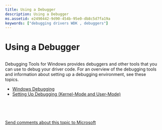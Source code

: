 ```yaml
---
title: Using a Debugger
description: Using a Debugger
ms.assetid: e2490442-9d90-454b-95e0-db8c5d7fa19a
keywords: ["debugging drivers WDK , debuggers"]
---
```


# Using a Debugger


## <span id="ddk_using_a_debugger_tools"></span><span id="DDK_USING_A_DEBUGGER_TOOLS"></span>


Debugging Tools for Windows provides debuggers and other tools that you can use to debug your driver code. For an overview of the debugging tools and information about setting up a debugging environment, see these topics.

-   [Windows Debugging](https://msdn.microsoft.com/library/windows/hardware/ff551063)
-   [Setting Up Debugging (Kernel-Mode and User-Mode)](https://msdn.microsoft.com/library/windows/hardware/hh450944)

 

 

[Send comments about this topic to Microsoft](mailto:wsddocfb@microsoft.com?subject=Documentation%20feedback%20[devtest\devtest]:%20Using%20a%20Debugger%20%20RELEASE:%20%2811/17/2016%29&body=%0A%0APRIVACY%20STATEMENT%0A%0AWe%20use%20your%20feedback%20to%20improve%20the%20documentation.%20We%20don't%20use%20your%20email%20address%20for%20any%20other%20purpose,%20and%20we'll%20remove%20your%20email%20address%20from%20our%20system%20after%20the%20issue%20that%20you're%20reporting%20is%20fixed.%20While%20we're%20working%20to%20fix%20this%20issue,%20we%20might%20send%20you%20an%20email%20message%20to%20ask%20for%20more%20info.%20Later,%20we%20might%20also%20send%20you%20an%20email%20message%20to%20let%20you%20know%20that%20we've%20addressed%20your%20feedback.%0A%0AFor%20more%20info%20about%20Microsoft's%20privacy%20policy,%20see%20http://privacy.microsoft.com/default.aspx. "Send comments about this topic to Microsoft")





